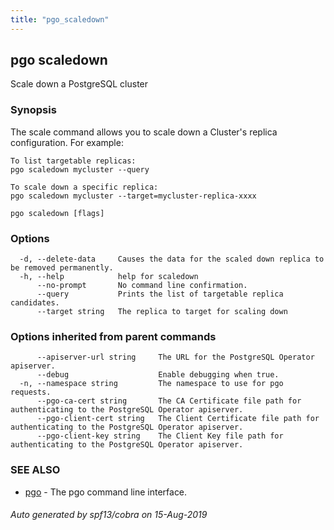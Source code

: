 ```yaml
---
title: "pgo_scaledown"
---
```

## pgo scaledown

Scale down a PostgreSQL cluster

### Synopsis

The scale command allows you to scale down a Cluster's replica configuration. For example:

	To list targetable replicas:
	pgo scaledown mycluster --query

	To scale down a specific replica:
	pgo scaledown mycluster --target=mycluster-replica-xxxx

```
pgo scaledown [flags]
```

### Options

```
  -d, --delete-data     Causes the data for the scaled down replica to be removed permanently.
  -h, --help            help for scaledown
      --no-prompt       No command line confirmation.
      --query           Prints the list of targetable replica candidates.
      --target string   The replica to target for scaling down
```

### Options inherited from parent commands

```
      --apiserver-url string     The URL for the PostgreSQL Operator apiserver.
      --debug                    Enable debugging when true.
  -n, --namespace string         The namespace to use for pgo requests.
      --pgo-ca-cert string       The CA Certificate file path for authenticating to the PostgreSQL Operator apiserver.
      --pgo-client-cert string   The Client Certificate file path for authenticating to the PostgreSQL Operator apiserver.
      --pgo-client-key string    The Client Key file path for authenticating to the PostgreSQL Operator apiserver.
```

### SEE ALSO

* [pgo](/operatorcli/cli/pgo/)	 - The pgo command line interface.

###### Auto generated by spf13/cobra on 15-Aug-2019
